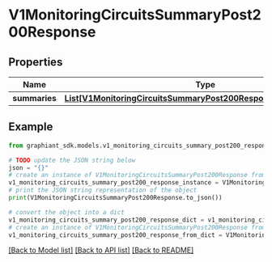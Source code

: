 # V1MonitoringCircuitsSummaryPost200Response


## Properties

Name | Type | Description | Notes
------------ | ------------- | ------------- | -------------
**summaries** | [**List[V1MonitoringCircuitsSummaryPost200ResponseSummariesInner]**](V1MonitoringCircuitsSummaryPost200ResponseSummariesInner.md) |  | [optional] 

## Example

```python
from graphiant_sdk.models.v1_monitoring_circuits_summary_post200_response import V1MonitoringCircuitsSummaryPost200Response

# TODO update the JSON string below
json = "{}"
# create an instance of V1MonitoringCircuitsSummaryPost200Response from a JSON string
v1_monitoring_circuits_summary_post200_response_instance = V1MonitoringCircuitsSummaryPost200Response.from_json(json)
# print the JSON string representation of the object
print(V1MonitoringCircuitsSummaryPost200Response.to_json())

# convert the object into a dict
v1_monitoring_circuits_summary_post200_response_dict = v1_monitoring_circuits_summary_post200_response_instance.to_dict()
# create an instance of V1MonitoringCircuitsSummaryPost200Response from a dict
v1_monitoring_circuits_summary_post200_response_from_dict = V1MonitoringCircuitsSummaryPost200Response.from_dict(v1_monitoring_circuits_summary_post200_response_dict)
```
[[Back to Model list]](../README.md#documentation-for-models) [[Back to API list]](../README.md#documentation-for-api-endpoints) [[Back to README]](../README.md)


